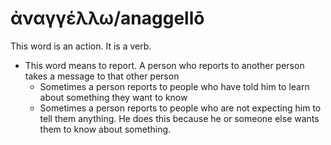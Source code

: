 # ἀναγγέλλω/anaggellō
This word is an action. It is a verb.
* This word means to report. A person who reports to another person takes a message to that other person
    * Sometimes a person reports to people who have told him to learn about something they want to know
    * Sometimes a person reports to people who are not expecting him to tell them anything. He does this because he or someone else wants them to know about something.
